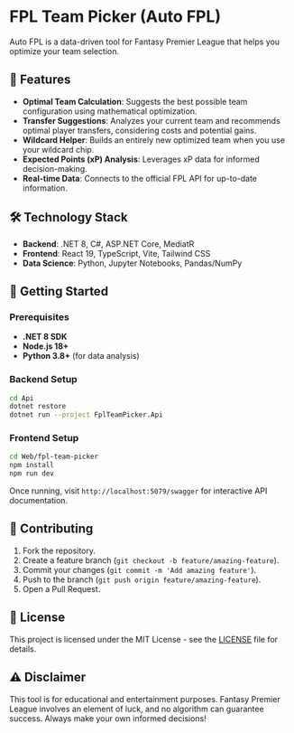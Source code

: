 # FPL Team Picker (Auto FPL)

Auto FPL is a data-driven tool for Fantasy Premier League that helps you optimize your team selection.

## 🎯 Features

- **Optimal Team Calculation**: Suggests the best possible team configuration using mathematical optimization.
- **Transfer Suggestions**: Analyzes your current team and recommends optimal player transfers, considering costs and potential gains.
- **Wildcard Helper**: Builds an entirely new optimized team when you use your wildcard chip.
- **Expected Points (xP) Analysis**: Leverages xP data for informed decision-making.
- **Real-time Data**: Connects to the official FPL API for up-to-date information.

## 🛠️ Technology Stack

- **Backend**: .NET 8, C#, ASP.NET Core, MediatR
- **Frontend**: React 19, TypeScript, Vite, Tailwind CSS
- **Data Science**: Python, Jupyter Notebooks, Pandas/NumPy

## 🚦 Getting Started

### Prerequisites
- **.NET 8 SDK**
- **Node.js 18+**
- **Python 3.8+** (for data analysis)

### Backend Setup
```bash
cd Api
dotnet restore
dotnet run --project FplTeamPicker.Api
```

### Frontend Setup
```bash
cd Web/fpl-team-picker
npm install
npm run dev
```
Once running, visit `http://localhost:5079/swagger` for interactive API documentation.

## 🤝 Contributing

1. Fork the repository.
2. Create a feature branch (`git checkout -b feature/amazing-feature`).
3. Commit your changes (`git commit -m 'Add amazing feature'`).
4. Push to the branch (`git push origin feature/amazing-feature`).
5. Open a Pull Request.

## 📄 License

This project is licensed under the MIT License - see the [LICENSE](LICENSE) file for details.

## ⚠️ Disclaimer

This tool is for educational and entertainment purposes. Fantasy Premier League involves an element of luck, and no algorithm can guarantee success. Always make your own informed decisions!
